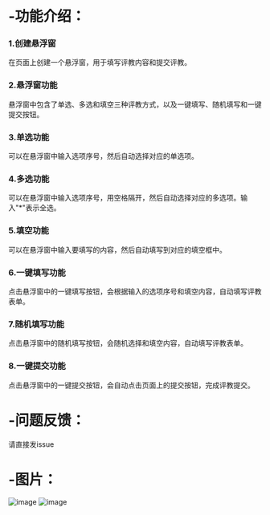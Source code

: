 # -功能介绍：
### 1.创建悬浮窗
在页面上创建一个悬浮窗，用于填写评教内容和提交评教。
### 2.悬浮窗功能
悬浮窗中包含了单选、多选和填空三种评教方式，以及一键填写、随机填写和一键提交按钮。
### 3.单选功能
可以在悬浮窗中输入选项序号，然后自动选择对应的单选项。
### 4.多选功能
可以在悬浮窗中输入选项序号，用空格隔开，然后自动选择对应的多选项。输入"*"表示全选。
### 5.填空功能
可以在悬浮窗中输入要填写的内容，然后自动填写到对应的填空框中。
### 6.一键填写功能
点击悬浮窗中的一键填写按钮，会根据输入的选项序号和填空内容，自动填写评教表单。
### 7.随机填写功能
点击悬浮窗中的随机填写按钮，会随机选择和填空内容，自动填写评教表单。
### 8.一键提交功能
点击悬浮窗中的一键提交按钮，会自动点击页面上的提交按钮，完成评教提交。
# -问题反馈：
请直接发issue
# -图片：
![image](https://github.com/GangChengHuang/Script-GUT-teaching-quality-evaluation-tool/assets/138220034/d9d05be0-6f9c-414e-bb4d-4a4166c90800)
![image](https://github.com/GangChengHuang/Script-GUT-teaching-quality-evaluation-tool/assets/138220034/d65b110c-6350-41bd-8d6b-2f443055e2ec)


